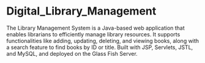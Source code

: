 # Digital_Library_Management
The Library Management System is a Java-based web application that enables librarians to efficiently manage library resources. It supports functionalities like adding, updating, deleting, and viewing books, along with a search feature to find books by ID or title. Built with JSP, Servlets, JSTL, and MySQL, and deployed on the Glass Fish Server.
